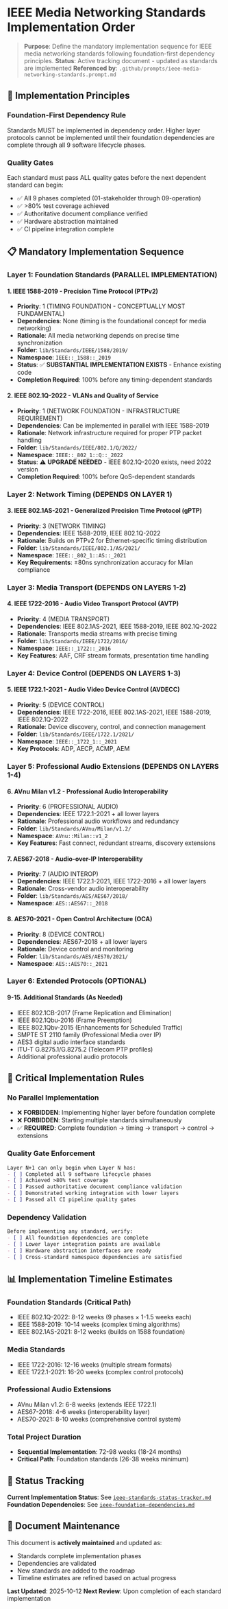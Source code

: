 # IEEE Media Networking Standards Implementation Order

> **Purpose**: Define the mandatory implementation sequence for IEEE media networking standards following foundation-first dependency principles.
> **Status**: Active tracking document - updated as standards are implemented
> **Referenced by**: `.github/prompts/ieee-media-networking-standards.prompt.md`

## 🎯 Implementation Principles

### Foundation-First Dependency Rule
Standards MUST be implemented in dependency order. Higher layer protocols cannot be implemented until their foundation dependencies are complete through all 9 software lifecycle phases.

### Quality Gates
Each standard must pass ALL quality gates before the next dependent standard can begin:
- ✅ All 9 phases completed (01-stakeholder through 09-operation)
- ✅ >80% test coverage achieved  
- ✅ Authoritative document compliance verified
- ✅ Hardware abstraction maintained
- ✅ CI pipeline integration complete

## 📋 Mandatory Implementation Sequence

### **Layer 1: Foundation Standards (PARALLEL IMPLEMENTATION)**

#### 1. IEEE 1588-2019 - Precision Time Protocol (PTPv2) 
- **Priority**: 1 (TIMING FOUNDATION - CONCEPTUALLY MOST FUNDAMENTAL)
- **Dependencies**: None (timing is the foundational concept for media networking)
- **Rationale**: All media networking depends on precise time synchronization
- **Folder**: `lib/Standards/IEEE/1588/2019/`
- **Namespace**: `IEEE::_1588::_2019`
- **Status**: ✅ **SUBSTANTIAL IMPLEMENTATION EXISTS** - Enhance existing code
- **Completion Required**: 100% before any timing-dependent standards

#### 2. IEEE 802.1Q-2022 - VLANs and Quality of Service
- **Priority**: 1 (NETWORK FOUNDATION - INFRASTRUCTURE REQUIREMENT)  
- **Dependencies**: Can be implemented in parallel with IEEE 1588-2019
- **Rationale**: Network infrastructure required for proper PTP packet handling
- **Folder**: `lib/Standards/IEEE/802.1/Q/2022/`
- **Namespace**: `IEEE::_802_1::Q::_2022`
- **Status**: ⚠️ **UPGRADE NEEDED** - IEEE 802.1Q-2020 exists, need 2022 version
- **Completion Required**: 100% before QoS-dependent standards

### **Layer 2: Network Timing (DEPENDS ON LAYER 1)**

#### 3. IEEE 802.1AS-2021 - Generalized Precision Time Protocol (gPTP)
- **Priority**: 3 (NETWORK TIMING)
- **Dependencies**: IEEE 1588-2019, IEEE 802.1Q-2022
- **Rationale**: Builds on PTPv2 for Ethernet-specific timing distribution
- **Folder**: `lib/Standards/IEEE/802.1/AS/2021/`  
- **Namespace**: `IEEE::_802_1::AS::_2021`
- **Key Requirements**: ±80ns synchronization accuracy for Milan compliance

### **Layer 3: Media Transport (DEPENDS ON LAYERS 1-2)**

#### 4. IEEE 1722-2016 - Audio Video Transport Protocol (AVTP)
- **Priority**: 4 (MEDIA TRANSPORT)
- **Dependencies**: IEEE 802.1AS-2021, IEEE 1588-2019, IEEE 802.1Q-2022
- **Rationale**: Transports media streams with precise timing
- **Folder**: `lib/Standards/IEEE/1722/2016/`
- **Namespace**: `IEEE::_1722::_2016`
- **Key Features**: AAF, CRF stream formats, presentation time handling

### **Layer 4: Device Control (DEPENDS ON LAYERS 1-3)**

#### 5. IEEE 1722.1-2021 - Audio Video Device Control (AVDECC)
- **Priority**: 5 (DEVICE CONTROL)
- **Dependencies**: IEEE 1722-2016, IEEE 802.1AS-2021, IEEE 1588-2019, IEEE 802.1Q-2022
- **Rationale**: Device discovery, control, and connection management
- **Folder**: `lib/Standards/IEEE/1722.1/2021/`
- **Namespace**: `IEEE::_1722_1::_2021`
- **Key Protocols**: ADP, AECP, ACMP, AEM

### **Layer 5: Professional Audio Extensions (DEPENDS ON LAYERS 1-4)**

#### 6. AVnu Milan v1.2 - Professional Audio Interoperability
- **Priority**: 6 (PROFESSIONAL AUDIO)
- **Dependencies**: IEEE 1722.1-2021 + all lower layers
- **Rationale**: Professional audio workflows and redundancy
- **Folder**: `lib/Standards/AVnu/Milan/v1.2/`
- **Namespace**: `AVnu::Milan::v1_2`
- **Key Features**: Fast connect, redundant streams, discovery extensions

#### 7. AES67-2018 - Audio-over-IP Interoperability
- **Priority**: 7 (AUDIO INTEROP)
- **Dependencies**: IEEE 1722.1-2021, IEEE 1722-2016 + all lower layers
- **Rationale**: Cross-vendor audio interoperability
- **Folder**: `lib/Standards/AES/AES67/2018/`
- **Namespace**: `AES::AES67::_2018`

#### 8. AES70-2021 - Open Control Architecture (OCA)
- **Priority**: 8 (DEVICE CONTROL)
- **Dependencies**: AES67-2018 + all lower layers
- **Rationale**: Device control and monitoring
- **Folder**: `lib/Standards/AES/AES70/2021/`
- **Namespace**: `AES::AES70::_2021`

### **Layer 6: Extended Protocols (OPTIONAL)**

#### 9-15. Additional Standards (As Needed)
- IEEE 802.1CB-2017 (Frame Replication and Elimination)
- IEEE 802.1Qbu-2016 (Frame Preemption)  
- IEEE 802.1Qbv-2015 (Enhancements for Scheduled Traffic)
- SMPTE ST 2110 family (Professional Media over IP)
- AES3 digital audio interface standards
- ITU-T G.8275.1/G.8275.2 (Telecom PTP profiles)
- Additional professional audio protocols

## 🚨 Critical Implementation Rules

### **No Parallel Implementation**
- ❌ **FORBIDDEN**: Implementing higher layer before foundation complete
- ❌ **FORBIDDEN**: Starting multiple standards simultaneously
- ✅ **REQUIRED**: Complete foundation → timing → transport → control → extensions

### **Quality Gate Enforcement**
```markdown
Layer N+1 can only begin when Layer N has:
- [ ] Completed all 9 software lifecycle phases
- [ ] Achieved >80% test coverage
- [ ] Passed authoritative document compliance validation
- [ ] Demonstrated working integration with lower layers
- [ ] Passed all CI pipeline quality gates
```

### **Dependency Validation**
```markdown
Before implementing any standard, verify:
- [ ] All foundation dependencies are complete
- [ ] Lower layer integration points are available
- [ ] Hardware abstraction interfaces are ready
- [ ] Cross-standard namespace dependencies are satisfied
```

## 📊 Implementation Timeline Estimates

### **Foundation Standards (Critical Path)**
- IEEE 802.1Q-2022: 8-12 weeks (9 phases × 1-1.5 weeks each)
- IEEE 1588-2019: 10-14 weeks (complex timing algorithms)
- IEEE 802.1AS-2021: 8-12 weeks (builds on 1588 foundation)

### **Media Standards**  
- IEEE 1722-2016: 12-16 weeks (multiple stream formats)
- IEEE 1722.1-2021: 16-20 weeks (complex control protocols)

### **Professional Audio Extensions**
- AVnu Milan v1.2: 6-8 weeks (extends IEEE 1722.1)
- AES67-2018: 4-6 weeks (interoperability layer)
- AES70-2021: 8-10 weeks (comprehensive control system)

### **Total Project Duration**
- **Sequential Implementation**: 72-98 weeks (18-24 months)
- **Critical Path**: Foundation standards (26-38 weeks minimum)

## 📍 Status Tracking

**Current Implementation Status**: See [`ieee-standards-status-tracker.md`](.github/ieee-standards-status-tracker.md)
**Foundation Dependencies**: See [`ieee-foundation-dependencies.md`](.github/ieee-foundation-dependencies.md)

## 🔄 Document Maintenance

This document is **actively maintained** and updated as:
- Standards complete implementation phases
- Dependencies are validated
- New standards are added to the roadmap
- Timeline estimates are refined based on actual progress

**Last Updated**: 2025-10-12
**Next Review**: Upon completion of each standard implementation